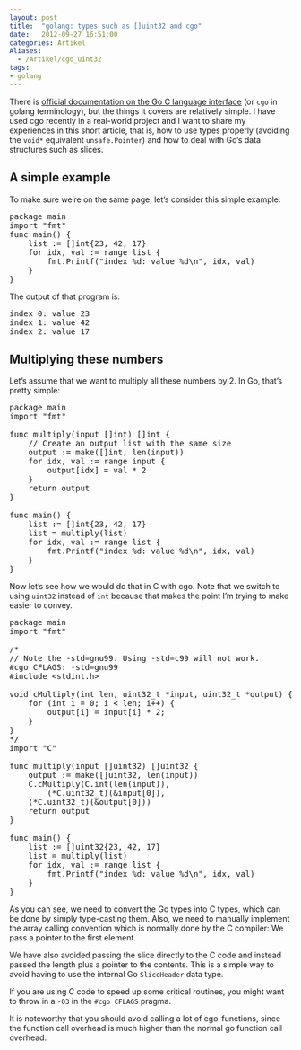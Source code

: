 ```yaml
---
layout: post
title:  "golang: types such as []uint32 and cgo"
date:   2012-09-27 16:51:00
categories: Artikel
Aliases:
  - /Artikel/cgo_uint32
tags:
- golang
---
```



<p>
There is <a href="http://golang.org/doc/articles/c_go_cgo.html">official
documentation on the Go C language interface</a> (or <code>cgo</code> in golang
terminology), but the things it covers are relatively simple. I have used cgo
recently in a real-world project and I want to share my experiences in this
short article, that is, how to use types properly (avoiding the
<code>void*</code> equivalent <code>unsafe.Pointer</code>) and how to deal with
Go’s data structures such as slices.
</p>

<h2>A simple example</h2>

<p>
To make sure we’re on the same page, let’s consider this simple example:
</p>

<pre>
package main
import "fmt"
func main() {
    list := []int{23, 42, 17}
    for idx, val := range list {
        fmt.Printf("index %d: value %d\n", idx, val)
    }
}
</pre>

<p>
The output of that program is:
</p>

<pre>
index 0: value 23
index 1: value 42
index 2: value 17
</pre>

<h2>Multiplying these numbers</h2>

<p>
Let’s assume that we want to multiply all these numbers by 2. In Go, that’s
pretty simple:
</p>

<pre>
package main
import "fmt"

func multiply(input []int) []int {
    // Create an output list with the same size
    output := make([]int, len(input))
    for idx, val := range input {
        output[idx] = val * 2
    }
    return output
}

func main() {
    list := []int{23, 42, 17}
    list = multiply(list)
    for idx, val := range list {
        fmt.Printf("index %d: value %d\n", idx, val)
    }
}
</pre>

<p>
Now let’s see how we would do that in C with cgo. Note that we switch to using
<code>uint32</code> instead of <code>int</code> because that makes the point
I’m trying to make easier to convey.
</p>

<pre>
package main
import "fmt"

/*
// Note the -std=gnu99. Using -std=c99 will not work.
#cgo CFLAGS: -std=gnu99
#include &lt;stdint.h&gt;

void cMultiply(int len, uint32_t *input, uint32_t *output) {
    for (int i = 0; i < len; i++) {
        output[i] = input[i] * 2;
    }
}
*/
import "C"

func multiply(input []uint32) []uint32 {
    output := make([]uint32, len(input))
    C.cMultiply(C.int(len(input)),
        (*C.uint32_t)(&input[0]),
	(*C.uint32_t)(&output[0]))
    return output
}

func main() {
    list := []uint32{23, 42, 17}
    list = multiply(list)
    for idx, val := range list {
        fmt.Printf("index %d: value %d\n", idx, val)
    }
}
</pre>

<p>
As you can see, we need to convert the Go types into C types, which can be done
by simply type-casting them. Also, we need to manually implement the array
calling convention which is normally done by the C compiler: We pass a pointer
to the first element.
</p>

<p>
We have also avoided passing the slice directly to the C code and instead
passed the length plus a pointer to the contents. This is a simple way to avoid
having to use the internal Go <code>SliceHeader</code> data type.
</p>

<p>
If you are using C code to speed up some critical routines, you might want to
throw in a <code>-O3</code> in the <code>#cgo CFLAGS</code> pragma.
</p>

<p>
It is noteworthy that you should avoid calling a lot of cgo-functions, since
the function call overhead is much higher than the normal go function call
overhead.
</p>
